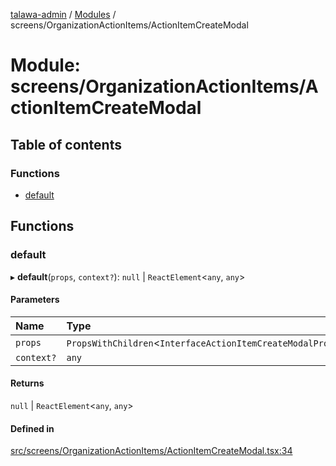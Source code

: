 [talawa-admin](../README.md) / [Modules](../modules.md) / screens/OrganizationActionItems/ActionItemCreateModal

# Module: screens/OrganizationActionItems/ActionItemCreateModal

## Table of contents

### Functions

- [default](screens_OrganizationActionItems_ActionItemCreateModal.md#default)

## Functions

### default

▸ **default**(`props`, `context?`): ``null`` \| `ReactElement`\<`any`, `any`\>

#### Parameters

| Name | Type |
| :------ | :------ |
| `props` | `PropsWithChildren`\<`InterfaceActionItemCreateModalProps`\> |
| `context?` | `any` |

#### Returns

``null`` \| `ReactElement`\<`any`, `any`\>

#### Defined in

[src/screens/OrganizationActionItems/ActionItemCreateModal.tsx:34](https://github.com/aarishshahmohsin/talawa-admin/blob/2da9090/src/screens/OrganizationActionItems/ActionItemCreateModal.tsx#L34)
